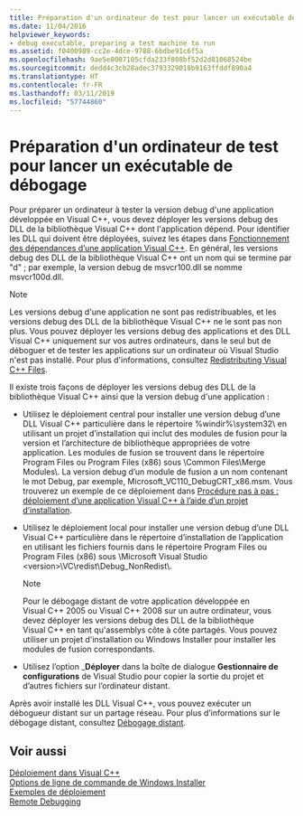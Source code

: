 ```yaml
---
title: Préparation d'un ordinateur de test pour lancer un exécutable de débogage
ms.date: 11/04/2016
helpviewer_keywords:
- debug executable, preparing a test machine to run
ms.assetid: f0400989-cc2e-4dce-9788-6bdbe91c6f5a
ms.openlocfilehash: 9ae5e0007105cfda233f808bf52d2d81068524be
ms.sourcegitcommit: dedd4c3cb28adec3793329018b9163ffddf890a4
ms.translationtype: HT
ms.contentlocale: fr-FR
ms.lasthandoff: 03/11/2019
ms.locfileid: "57744860"
---
```

# <a name="preparing-a-test-machine-to-run-a-debug-executable"></a>Préparation d'un ordinateur de test pour lancer un exécutable de débogage

Pour préparer un ordinateur à tester la version debug d'une application développée en Visual C++, vous devez déployer les versions debug des DLL de la bibliothèque Visual C++ dont l'application dépend. Pour identifier les DLL qui doivent être déployées, suivez les étapes dans [Fonctionnement des dépendances d’une application Visual C++](../ide/understanding-the-dependencies-of-a-visual-cpp-application.md). En général, les versions debug des DLL de la bibliothèque Visual C++ ont un nom qui se termine par "d" ; par exemple, la version debug de msvcr100.dll se nomme msvcr100d.dll.

> [!NOTE]
>  Les versions debug d'une application ne sont pas redistribuables, et les versions debug des DLL de la bibliothèque Visual C++ ne le sont pas non plus. Vous pouvez déployer les versions debug des applications et des DLL Visual C++ uniquement sur vos autres ordinateurs, dans le seul but de déboguer et de tester les applications sur un ordinateur où Visual Studio n'est pas installé. Pour plus d'informations, consultez [Redistributing Visual C++ Files](../ide/redistributing-visual-cpp-files.md).

Il existe trois façons de déployer les versions debug des DLL de la bibliothèque Visual C++ ainsi que la version debug d'une application :

- Utilisez le déploiement central pour installer une version debug d’une DLL Visual C++ particulière dans le répertoire %windir%\system32\ en utilisant un projet d’installation qui inclut des modules de fusion pour la version et l’architecture de bibliothèque appropriées de votre application. Les modules de fusion se trouvent dans le répertoire Program Files ou Program Files (x86) sous \Common Files\Merge Modules\\. La version debug d’un module de fusion a un nom contenant le mot Debug, par exemple, Microsoft_VC110_DebugCRT_x86.msm. Vous trouverez un exemple de ce déploiement dans [Procédure pas à pas : déploiement d’une application Visual C++ à l’aide d’un projet d’installation](../ide/walkthrough-deploying-a-visual-cpp-application-by-using-a-setup-project.md).

- Utilisez le déploiement local pour installer une version debug d’une DLL Visual C++ particulière dans le répertoire d’installation de l’application en utilisant les fichiers fournis dans le répertoire Program Files ou Program Files (x86) sous \Microsoft Visual Studio \<version>\VC\redist\Debug_NonRedist\\.

    > [!NOTE]
    >  Pour le débogage distant de votre application développée en Visual C++ 2005 ou Visual C++ 2008 sur un autre ordinateur, vous devez déployer les versions debug des DLL de la bibliothèque Visual C++ en tant qu'assemblys côte à côte partagés. Vous pouvez utiliser un projet d'installation ou Windows Installer pour installer les modules de fusion correspondants.

- Utilisez l’option _**Déployer** dans la boîte de dialogue **Gestionnaire de configurations** de Visual Studio pour copier la sortie du projet et d’autres fichiers sur l’ordinateur distant.

Après avoir installé les DLL Visual C++, vous pouvez exécuter un débogueur distant sur un partage réseau. Pour plus d’informations sur le débogage distant, consultez [Débogage distant](/visualstudio/debugger/remote-debugging.md).

## <a name="see-also"></a>Voir aussi

[Déploiement dans Visual C++](../ide/deployment-in-visual-cpp.md)<br>
[Options de ligne de commande de Windows Installer](/windows/desktop/Msi/command-line-options)<br>
[Exemples de déploiement](../ide/deployment-examples.md)<br>
[Remote Debugging](/visualstudio/debugger/remote-debugging.md)
